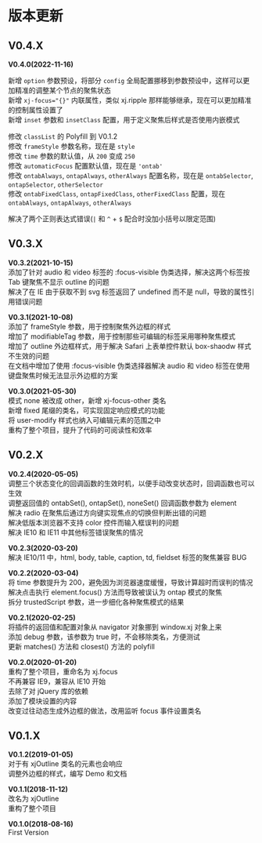 <!-- --------------------------------------------------------------------------------------- -->
# 版本更新  



<!-- --------------------------------------------------------------------------------------- -->
## V0.4.X  



**V0.4.0(2022-11-16)**  

新增 `option` 参数预设，将部分 `config` 全局配置挪移到参数预设中，这样可以更加精准的调整某个节点的聚焦状态   
新增 `xj-focus="{}"` 内联属性，类似 xj.ripple 那样能够继承，现在可以更加精准的控制属性设置了  
新增 `inset` 参数和 `insetClass` 配置，用于定义聚焦后样式是否使用内嵌模式  

修改 `classList` 的 Polyfill 到 V0.1.2  
修改 `frameStyle` 参数名称，现在是 `style`  
修改 `time` 参数的默认值，从 `200` 变成 `250`  
修改 `automaticFocus` 配置默认值，现在是 `'ontab'`  
修改 `ontabAlways`, `ontapAlways`, `otherAlways` 配置名称，现在是 `ontabSelector`, `ontapSelector`, `otherSelector`  
修改 `ontabFixedClass`, `ontapFixedClass`, `otherFixedClass` 配置，现在 `ontabAlways`, `ontapAlways`, `otherAlways`

解决了两个正则表达式错误(`|` 和 `^` + `$` 配合时没加小括号以限定范围)  



<!-- --------------------------------------------------------------------------------------- -->
## V0.3.X  



**V0.3.2(2021-10-15)**  
添加了针对 audio 和 video 标签的 :focus-visible 伪类选择，解决这两个标签按 Tab 键聚焦不显示 outline 的问题  
解决了在 IE 由于获取不到 svg 标签返回了 undefined 而不是 null，导致的属性引用错误问题  

**V0.3.1(2021-10-08)**  
添加了 frameStyle 参数，用于控制聚焦外边框的样式  
增加了 modifiableTag 参数，用于控制那些可编辑的标签采用哪种聚焦模式  
增加了 outline 外边框样式，用于解决 Safari 上表单控件默认 box-shaodw 样式不生效的问题  
在文档中增加了使用 :focus-visible 伪类选择器解决 audio 和 video 标签在使用键盘聚焦时候无法显示外边框的方案  

**V0.3.0(2021-05-30)**  
模式 none 被改成 other，新增 xj-focus-other 类名  
新增 fixed 尾缀的类名，可实现固定响应模式的功能  
将 user-modify 样式也纳入可编辑元素的范围之中  
重构了整个项目，提升了代码的可阅读性和效率  



<!-- --------------------------------------------------------------------------------------- -->
## V0.2.X  



**V0.2.4(2020-05-05)**  
调整三个状态变化的回调函数的生效时机，以便手动改变状态时，回调函数也可以生效  
调整返回值的 ontabSet(), ontapSet(), noneSet() 回调函数参数为 element  
解决 radio 在聚焦后通过方向键实现焦点的切换但判断出错的问题  
解决低版本浏览器不支持 color 控件而输入框误判的问题  
解决 IE10 和 IE11 中其他标签错误聚焦的情况  

**V0.2.3(2020-03-20)**  
解决 IE10/11 中，html, body, table, caption, td, fieldset 标签的聚焦兼容 BUG  

**V0.2.2(2020-03-04)**  
将 time 参数提升为 200，避免因为浏览器速度缓慢，导致计算超时而误判的情况  
解决点击执行 element.focus() 方法而导致被误认为 ontap 模式的聚焦  
拆分 trustedScript 参数，进一步细化各种聚焦模式的结果  

**V0.2.1(2020-02-25)**  
将插件的返回值和配置对象从 navigator 对象挪到 window.xj 对象上来  
添加 debug 参数，该参数为 true 时，不会移除类名，方便测试  
更新 matches() 方法和 closest() 方法的 polyfill  

**V0.2.0(2020-01-20)**  
重构了整个项目，重命名为 xj.focus  
不再兼容 IE9，兼容从 IE10 开始  
去除了对 jQuery 库的依赖  
添加了模块设置的内容  
改变过往动态生成外边框的做法，改用监听 focus 事件设置类名  



<!-- --------------------------------------------------------------------------------------- -->
## V0.1.X  



**V0.1.2(2019-01-05)**  
对于有 xjOutline 类名的元素也会响应  
调整外边框的样式，编写 Demo 和文档  

**V0.1.1(2018-11-12)**  
改名为 xjOutline  
重构了整个项目  

**V0.1.0(2018-08-16)**  
First Version  


